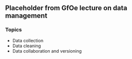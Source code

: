 ## Placeholder from GfOe lecture on data management


### Topics
- Data collection
- Data cleaning
- Data collaboration and versioning
